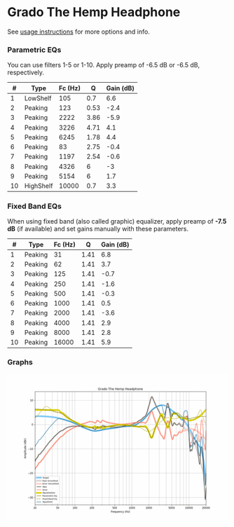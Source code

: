 # Grado The Hemp Headphone
See [usage instructions](https://github.com/jaakkopasanen/AutoEq#usage) for more options and info.

### Parametric EQs
You can use filters 1-5 or 1-10. Apply preamp of -6.5 dB or -6.5 dB, respectively.

|   # | Type      |   Fc (Hz) |    Q |   Gain (dB) |
|-----|-----------|-----------|------|-------------|
|   1 | LowShelf  |       105 | 0.7  |         6.6 |
|   2 | Peaking   |       123 | 0.53 |        -2.4 |
|   3 | Peaking   |      2222 | 3.86 |        -5.9 |
|   4 | Peaking   |      3226 | 4.71 |         4.1 |
|   5 | Peaking   |      6245 | 1.78 |         4.4 |
|   6 | Peaking   |        83 | 2.75 |        -0.4 |
|   7 | Peaking   |      1197 | 2.54 |        -0.6 |
|   8 | Peaking   |      4326 | 6    |        -3   |
|   9 | Peaking   |      5154 | 6    |         1.7 |
|  10 | HighShelf |     10000 | 0.7  |         3.3 |

### Fixed Band EQs
When using fixed band (also called graphic) equalizer, apply preamp of **-7.5 dB** (if available) and set gains manually with these parameters.

|   # | Type    |   Fc (Hz) |    Q |   Gain (dB) |
|-----|---------|-----------|------|-------------|
|   1 | Peaking |        31 | 1.41 |         6.8 |
|   2 | Peaking |        62 | 1.41 |         3.7 |
|   3 | Peaking |       125 | 1.41 |        -0.7 |
|   4 | Peaking |       250 | 1.41 |        -1.6 |
|   5 | Peaking |       500 | 1.41 |        -0.3 |
|   6 | Peaking |      1000 | 1.41 |         0.5 |
|   7 | Peaking |      2000 | 1.41 |        -3.6 |
|   8 | Peaking |      4000 | 1.41 |         2.9 |
|   9 | Peaking |      8000 | 1.41 |         2.8 |
|  10 | Peaking |     16000 | 1.41 |         5.9 |

### Graphs
![](./Grado%20The%20Hemp%20Headphone.png)
